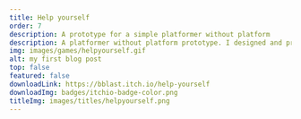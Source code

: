 ```yaml
---
title: Help yourself
order: 7
description: A prototype for a simple platformer without platform 
description: A platformer without platform prototype. I designed and programmed it in 2019 for a game jam.
img: images/games/helpyourself.gif
alt: my first blog post
top: false
featured: false
downloadLink: https://bblast.itch.io/help-yourself
downloadImg: badges/itchio-badge-color.png
titleImg: images/titles/helpyourself.png
---
```


